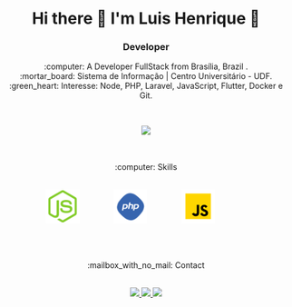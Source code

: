 <h1 align='center'>Hi there 👋 I'm Luis Henrique 💬</h1>
<p align='center'>
    <h3 align="center">Developer</h3>
</p>

<p align='center'>
   :computer: A Developer FullStack from Brasília, Brazil .<br>
   :mortar_board: Sistema de Informação | Centro Universitário - UDF.<br>
   :green_heart: Interesse: Node, PHP, Laravel, JavaScript, Flutter, Docker e Git.
</p>
<br>
<p align='center'>
  <a href="#"><img src="https://github-readme-stats.vercel.app/api?username=luishenriquelh&show_icons=true&count_private=true&theme=dark" width="350"></a>
</p>
<br>
<p align='center'>
  :computer: Skills <br><br>
</p>
<p align="center">
    <img height="60" src="./assets/node-js-1174925.png" title="Node.js" alt="Node.js">
    &nbsp;&nbsp;&nbsp;&nbsp;&nbsp;&nbsp;&nbsp;&nbsp;&nbsp;&nbsp;&nbsp;&nbsp;&nbsp;
    <img height="60" src="./assets/2132470731553750209-512.png" title="JavaScript" alt="JavaScript">
    &nbsp;&nbsp;&nbsp;&nbsp;&nbsp;&nbsp;&nbsp;&nbsp;&nbsp;&nbsp;&nbsp;&nbsp;&nbsp;      
    <img height="60" src="./assets/javascript.png" title="JavaScript" alt="JavaScript">
    &nbsp;&nbsp;&nbsp;&nbsp;&nbsp;&nbsp;&nbsp;&nbsp;&nbsp;&nbsp;&nbsp;&nbsp;&nbsp;       
</p>
<br>
<!--<p align='center'>
  :rocket: More Skills <br><br>
</p>
<p align="center">--!>
<!-- <img src="https://github.com/PKief/vscode-material-icon-theme/blob/master/icons/react.svg" alt="react" width="25" height="25" /> -->
<!-- <img src="https://github.com/PKief/vscode-material-icon-theme/blob/master/icons/sass.svg" alt="sass" width="25" height="25" /> -->
<!-- <img src="https://github.com/PKief/vscode-material-icon-theme/blob/master/icons/gulp.svg" alt="gulp" width="25" height="25" /> -->
<!--<img src="https://github.com/PKief/vscode-material-icon-theme/blob/master/icons/javascript.svg" alt="javascript" width="25" height="25" />--!>
<!-- <img src="https://github.com/PKief/vscode-material-icon-theme/blob/master/icons/circleci_light.svg" alt="circleci" width="25" height="25" /> -->
<!-- <img src="https://github.com/PKief/vscode-material-icon-theme/blob/master/icons/folder-aws.svg" alt="aws" width="25" height="25" /> -->
<!--<img src="https://github.com/PKief/vscode-material-icon-theme/blob/master/icons/gcp.svg" alt="gcp" width="25" height="25" />-->
<!-- <img src="https://github.com/PKief/vscode-material-icon-theme/blob/master/icons/azure.svg" alt="azure" width="25" height="25" /> -->
<!--<img src="https://github.com/PKief/vscode-material-icon-theme/blob/master/icons/docker.svg" alt="Docker" width="25" height="25" />-->
<br>
<p align='center'>
 :mailbox_with_no_mail: Contact <br><br>
</p>
<p align="center">
    <a href="mailto:luishenriquelh.luis.lhsn@gmail.com">
        <img src="https://img.shields.io/badge/gmail-D14836?&style=for-the-badge&logo=gmail&logoColor=white&link=mailto:luishenriquelh.luis.lhsn@gmail.com">
    </a>
    <a href="https://www.linkedin.com/in/luishenriquelh/">
    <img src="https://img.shields.io/badge/linkedin-%230077B5.svg?&style=for-the-badge&logo=linkedin&logoColor=white" />
  </a>
  <a href="https://instagram.com/luishenrique.sn">
    <img src="https://img.shields.io/badge/instagram-%23E4405F.svg?&style=for-the-badge&logo=instagram&logoColor=white" />        
  </a>
<p>
</p>
<!--
**luishenriquelh/luishenriquelh** is a ✨ _special_ ✨ repository because its `README.md` (this file) appears on your GitHub profile.

Here are some ideas to get you started:

- 🔭 I’m currently working on ...
- 🌱 I’m currently learning ...
- 👯 I’m looking to collaborate on ...
- 🤔 I’m looking for help with ...
- 💬 Ask me about ...
- 📫 How to reach me: ...
- 😄 Pronouns: ...
- ⚡ Fun fact: ...
-->
